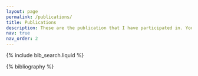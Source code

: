 ```yaml
---
layout: page
permalink: /publications/
title: Publications
description: These are the publication that I have participated in. You can find the abstracts by pressing ABS, and I have provided the PDF file if available.
nav: true
nav_order: 2
---
```


<!-- _pages/publications.md -->

<!-- Bibsearch Feature -->

{% include bib_search.liquid %}

<div class="publications">

{% bibliography %}

</div>
